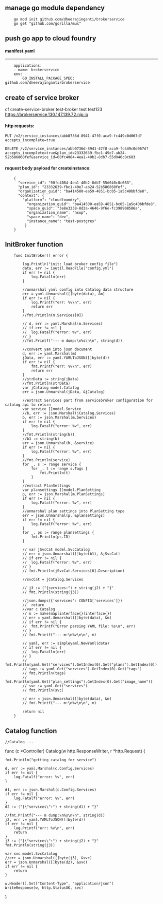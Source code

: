 ## manage go module dependency

        go mod init github.com/dheerajinganti/brokerservice
        go get "github.com/gorilla/mux"

## push go app to cloud foundry
#### manifest.yaml
---
        applications:
        - name: brokerservice
        env:
            GO_INSTALL_PACKAGE_SPEC: github.com/dheerajinganti/brokerservice

## create cf service broker 
cf create-service-broker test-broker test test123 https://brokerservice.130.147.139.72.nip.io

#### http requests:

    PUT /v2/service_instances/abb0736d-8941-47f0-aca9-fc449c0d067d?accepts_incomplete=true
    
    DELETE /v2/service_instances/abb0736d-8941-47f0-aca9-fc449c0d067d?accepts_incomplete=true&plan_id=23332639-fbc1-49e7-ab24-52b586860fef&service_id=00fc4084-4ea1-40b2-8db7-55d040c8c683

#### request body payload for createinstance:

        {
          "service_id": "00fc4084-4ea1-40b2-8db7-55d040c8c683",
          "plan_id": "23332639-fbc1-49e7-ab24-52b586860fef",
          "organization_guid": "ba414500-ea59-4851-bc05-1a5c40bbfde8",
          "context": {
          	"platform": "cloudfoundry",
              "organization_guid": "ba414500-ea59-4851-bc05-1a5c40bbfde8",
              "space_guid": "3e8e3238-8d2a-4646-9f6e-fc398908586a",
              "organization_name": "hsop",
              "space_name": "dev",
              "instance_name": "test-postgres"
             }
        }


## InitBroker function

        func InitBroker() error {

            log.Println("init: load broker config file")
            data, err := ioutil.ReadFile("config.yml")
            if err != nil {
                log.Fatalln(err)
            }

            //unmarshal yaml config into Catalog data structure
            err = yaml.Unmarshal([]byte(data), &m)
            if err != nil {
                log.Printf("err: %v\n", err)
                return err
            }
            //fmt.Println(m.Services[0])

            // d, err := yaml.Marshal(m.Services)
            // if err != nil {
            // 	log.Fatalf("error: %v", err)
            // }
            //fmt.Printf("--- m dump:\n%s\n\n", string(d))

            //convert yam into json document
            d, err := yaml.Marshal(m)
            jData, err := yaml.YAMLToJSON([]byte(d))
            if err != nil {
                fmt.Printf("err: %v\n", err)
                return err
            }
            //strData := string(jData)
            //fmt.Println(strData)
            var jCatalog model.Catalog
            err = json.Unmarshal(jData, &jCatalog)

            //extract Services part from servicebroker configuration for catalog api to return
            var service []model.Service
            //b, err := json.Marshal(jCatalog.Services)
            b, err := json.Marshal(m.Services)
            if err != nil {
                log.Fatalf("error: %v", err)
            }
            //fmt.Println(string(b))
            //b1 := string(b)
            err = json.Unmarshal(b, &service)
            if err != nil {
                log.Fatalf("error: %v", err)
            }
            //fmt.Println(service)
            for _, s := range service {
                for _, t := range s.Tags {
                    fmt.Println(t)
                }
            }
            //extract PlanSettings
            var plansettings []model.PlanSetting
            p, err := json.Marshal(m.PlanSettings)
            if err != nil {
                log.Fatalf("error: %v", err)
            }
            //unmarshal plan settings into PlanSetting type
            err = json.Unmarshal(p, &plansettings)
            if err != nil {
                log.Fatalf("error: %v", err)
            }
            for _, ps := range plansettings {
                fmt.Println(ps.ID)
            }

            // var jSvcCat model.SvcCatalog
            // err = json.Unmarshal([]byte(b1), &jSvcCat)
            // if err != nil {
            // 	log.Fatalf("error: %v", err)
            // }
            // fmt.Println(jSvcCat.Services[0].Description)

            //svcCat = jCatalog.Services

            // j3 := ("{services:") + string(j2) + "}"
            // fmt.Println(string(j3))

            //json.dumps({'services': CONFIG['services']})
            //	return
            //var c Catalog
            // m := make(map[interface{}]interface{})
            // err = yaml.Unmarshal([]byte(data), &m)
            // if err != nil {
            // 	fmt.Printf("Error parsing YAML file: %s\n", err)
            // }
            // fmt.Printf("--- m:\n%v\n\n", m)

            // yaml, err := simpleyaml.NewYaml(data)
            // if err != nil {
            // 	log.Fatalln(err)
            // }
            // fmt.Println(yaml.Get("services").GetIndex(0).Get("plans").GetIndex(0))
            // tags := yaml.Get("services").GetIndex(0).Get("tags")
            // fmt.Println(tags)
            // fmt.Println(yaml.Get("plan_settings").GetIndex(0).Get("image_name"))
            // svc := yaml.Get("services")
            // fmt.Println(svc)

            // err = json.Unmarshal([]byte(data), &m)
            // fmt.Printf("--- m:\n%v\n\n", m)

            return nil
        }

## Catalog function

    //Catalog ...
func (c *Controller) Catalog(w http.ResponseWriter, r *http.Request) {

	fmt.Println("getting catalog for service")

	d, err := yaml.Marshal(c.Config.Services)
	if err != nil {
		log.Fatalf("error: %v", err)
	}

	d1, err := json.Marshal(c.Config.Services)
	if err != nil {
		log.Fatalf("error: %v", err)
	}
	d2 := ("{\"services\":") + string(d1) + "}"

	//fmt.Printf("--- m dump:\n%s\n\n", string(d))
	j2, err := yaml.YAMLToJSON([]byte(d))
	if err != nil {
		log.Printf("err: %v\n", err)
		return
	}
	j3 := ("{\"services\":") + string(j2) + "}"
	fmt.Println(string(j3))

	var svc model.SvcCatalog
	//err = json.Unmarshal([]byte(j3), &svc)
	err = json.Unmarshal([]byte(d2), &svc)
	if err != nil {
		return
	}

	w.Header().Set("Content-Type", "application/json")
	WriteResponse(w, http.StatusOK, svc)
}